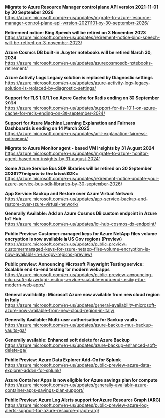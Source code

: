 **Migrate to Azure Resource Manager control plane API version 2021-11-01 by 30 September 2026**  
https://azure.microsoft.com/en-us/updates/migrate-to-azure-resource-manager-control-plane-api-version-20211101-by-30-september-2026/


**Retirement notice: Bing Speech will be retired on 3 November 2023**  
https://azure.microsoft.com/en-us/updates/retirement-notice-bing-speech-will-be-retired-on-3-november-2023/


**Azure Cosmos DB built-in Jupyter notebooks will be retired March 30, 2024**  
https://azure.microsoft.com/en-us/updates/azurecosmosdb-notebooks-retirement/


**Azure Activity Logs Legacy solution is replaced by Diagnostic settings**  
https://azure.microsoft.com/en-us/updates/azure-activity-logs-legacy-solution-is-replaced-by-diagnostic-settings/


**Support for TLS 1.0/1.1 on Azure Cache for Redis ending on 30 September 2024**  
https://azure.microsoft.com/en-us/updates/support-for-tls-1011-on-azure-cache-for-redis-ending-on-30-september-2024/


**Support for Azure Machine Learning Explanation and Fairness Dashboards is ending on 14 March 2025**  
https://azure.microsoft.com/en-us/updates/aml-explanation-fairness-retirement/


**Migrate to Azure Monitor agent - based VM insights by 31 August 2024**  
https://azure.microsoft.com/en-us/updates/migrate-to-azure-monitor-agent-based-vm-insights-by-31-august-2024/


**Some Azure Service Bus SDK libraries will be retired on 30 September 2026???migrate to the latest SDKs**  
https://azure.microsoft.com/en-us/updates/retirement-notice-update-your-azure-service-bus-sdk-libraries-by-30-september-2026/


**App Service: Backup and Restore over Azure Virtual Network**  
https://azure.microsoft.com/en-us/updates/app-service-backup-and-restore-over-azure-virtual-network/


**Generally Available: Add an Azure Cosmos DB custom endpoint in Azure IoT Hub**  
https://azure.microsoft.com/en-us/updates/iot-hub-cosmos-db-endpoint/


**Public Preview: Customer-managed keys for Azure NetApp Files volume encryption is now available in US Gov regions (Preview)**  
https://azure.microsoft.com/en-us/updates/public-preview-customermanaged-keys-for-azure-netapp-files-volume-encryption-is-now-available-in-us-gov-regions-preview/


**Public preview: Announcing Microsoft Playwright Testing service: Scalable end-to-end testing for modern web apps**  
https://azure.microsoft.com/en-us/updates/public-preview-announcing-microsoft-playwright-testing-service-scalable-endtoend-testing-for-modern-web-apps/


**General availability: Microsoft Azure now available from new cloud region in Italy**  
https://azure.microsoft.com/en-us/updates/general-availability-microsoft-azure-now-available-from-new-cloud-region-in-italy/


**Generally Available: Multi-user authorisation for Backup vaults**  
https://azure.microsoft.com/en-us/updates/azure-backup-mua-backup-vaults-ga/


**Generally available: Enhanced soft delete for Azure Backup**  
https://azure.microsoft.com/en-us/updates/azure-backup-enhanced-soft-delete-ga/


**Public Preview: Azure Data Explorer Add-On for Splunk**  
https://azure.microsoft.com/en-us/updates/public-preview-azure-data-explorer-addon-for-splunk/


**Azure Container Apps is now eligible for Azure savings plan for compute**  
https://azure.microsoft.com/en-us/updates/generally-available-azure-container-apps-savings-plan-support/


**Public Preview: Azure Log Alerts support for Azure Resource Graph (ARG)**  
https://azure.microsoft.com/en-us/updates/public-preview-azure-log-alerts-support-for-azure-resource-graph-arg/


